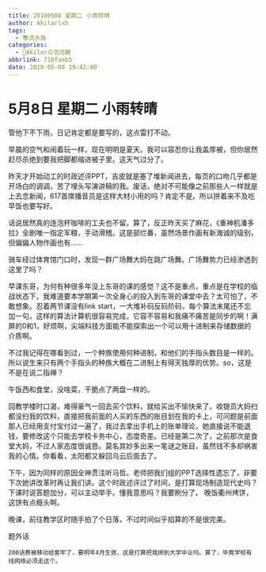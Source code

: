 ```yaml
---
title: 20180508 星期二 小雨转晴
author: Akilarlxh
tags:
  - 📚流水账
categories:
  - 🍬Akilarの泡泡糖
abbrlink: 71bfaeb5
date: 2018-05-08 19:42:00
---
```

# 5月8日 星期二 小雨转晴


管他下不下雨，日记肯定都是要写的，这点雷打不动。

早晨的空气和闹着玩一样，现在明明是夏天。我可以容忍你让我盖厚被，但你居然赶尽杀绝到要我把脚都缩进被子里。这天气过分了。

昨天才开始动工的时政述评PPT，吉皮就是塞了堆新闻进去，每页的口吻几乎都是开场白的调调，苦了埋头写演讲稿的我。废话，绝对不可能像之前那些人一样就是上去念新闻，617首席播音员是这样大材小用的吗？肯定不是。所以拼着来不及吃早饭也要写好。

话说居然真的连泡杯咖啡的工夫也不留。算了，反正昨天买了麻花，《重神机潘多拉》全剧唯一指定军粮，手动滑稽。这是部烂番，虽然场景作画有新海诚的级别，但偏偏人物作画也有……

骑车经过体育馆门口时，发现一群广场舞大妈在跳广场舞。广场舞势力已经渗透到这里了吗？

早课东哥，为何有种很多年没上东哥的课的感觉？这不是重点，重点是在学校的临战状态下，我难道要本学期第一次全身心的投入到东哥的课堂中去？太可怕了，不敢想象。忍着两节课没有link start，一大堆补码反码阶码，每个算法末尾还不忘加一句，这样的算法计算机很容易完成，它容不容易和我痛不痛苦是同步的啊！满屏的0和1，好烦啊，尖端科技方面能不能探索出一个可以用十进制来存储数据的介质啊。

不过我记得在哪看到过，一个种族使用何种进制，和他们的手指头数目是一样的。所以说生来只有两个手指头的种族大概在二进制上有得天独厚的优势。so，这是不是在说二指禅？

午饭西和食堂，没啥菜，干脆点了两盘一样的。

回教学楼时口渴，难得豪气一回去买个饮料，就给买出不愉快来了。收银员大妈扫都没扫我的饮料，直接把我前面的人买的东西的账目划在我的卡上，可问题是前面那人已经用支付宝付过一遍了，我过去拿出手机上的账单理论，她直接说不能退钱，要修改这个只能去学校卡务中心，态度奇差。已经是第二次了，之前那次是食堂大妈，不过人家态度很诚恳。莫名其妙多出来一笔谜之账目，虽然钱不多却祸害我的心情。你看看，太阳都又躲回乌云后面去了。

下午，因为同样的原因全神贯注听马哲。老师把我们组的PPT选择性遗忘了，非要下次她讲改革时再让我们讲。这个时政述评过了时间，是打算现场制造现代史吗？下课时说答题加分，可以主动举手。懂我意思吗？我要刷分了。
晚饭衢州烤饼，这饼有点瘾头啊。

晚课，前往教学区时随手拍了个日落，不过时间似乎掐算的不是很完美。

题外话
```
200话费被移动给套牢了，要明年4月生效，这是打算把我绑到大学毕业吗。算了，毕竟学校有线网络必须走这个。
```